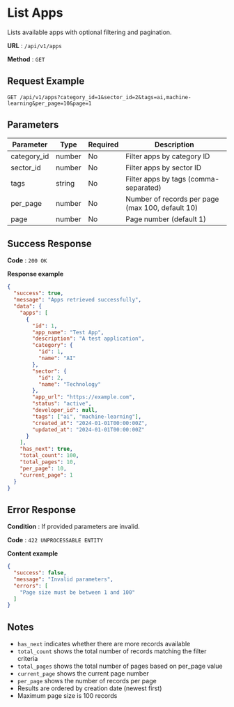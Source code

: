 # List Apps

Lists available apps with optional filtering and pagination.

**URL** : `/api/v1/apps`

**Method** : `GET`

## Request Example

```http
GET /api/v1/apps?category_id=1&sector_id=2&tags=ai,machine-learning&per_page=10&page=1
```

## Parameters

| Parameter | Type   | Required | Description                                |
|-----------|--------|----------|--------------------------------------------|
| category_id | number | No    | Filter apps by category ID                 |
| sector_id   | number | No    | Filter apps by sector ID                   |
| tags      | string | No       | Filter apps by tags (comma-separated)      |
| per_page  | number | No       | Number of records per page (max 100, default 10) |
| page      | number | No       | Page number (default 1) |

## Success Response

**Code** : `200 OK`

**Response example**

```json
{
  "success": true,
  "message": "Apps retrieved successfully",
  "data": {
    "apps": [
      {
        "id": 1,
        "app_name": "Test App",
        "description": "A test application",
        "category": {
          "id": 1,
          "name": "AI"
        },
        "sector": {
          "id": 2,
          "name": "Technology"
        },
        "app_url": "https://example.com",
        "status": "active",
        "developer_id": null,
        "tags": ["ai", "machine-learning"],
        "created_at": "2024-01-01T00:00:00Z",
        "updated_at": "2024-01-01T00:00:00Z"
      }
    ],
    "has_next": true,
    "total_count": 100,
    "total_pages": 10,
    "per_page": 10,
    "current_page": 1
  }
}
```

## Error Response

**Condition** : If provided parameters are invalid.

**Code** : `422 UNPROCESSABLE ENTITY`

**Content example**

```json
{
  "success": false,
  "message": "Invalid parameters",
  "errors": [
    "Page size must be between 1 and 100"
  ]
}
```

## Notes

- `has_next` indicates whether there are more records available
- `total_count` shows the total number of records matching the filter criteria
- `total_pages` shows the total number of pages based on per_page value
- `current_page` shows the current page number
- `per_page` shows the number of records per page
- Results are ordered by creation date (newest first)
- Maximum page size is 100 records